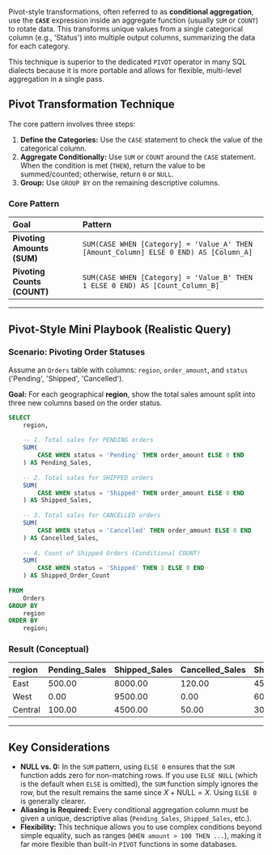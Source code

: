 Pivot-style transformations, often referred to as **conditional aggregation**, use the **`CASE`** expression inside an aggregate function (usually `SUM` or `COUNT`) to rotate data. This transforms unique values from a single categorical column (e.g., 'Status') into multiple output columns, summarizing the data for each category.

This technique is superior to the dedicated `PIVOT` operator in many SQL dialects because it is more portable and allows for flexible, multi-level aggregation in a single pass.

## Pivot Transformation Technique

The core pattern involves three steps:

1.  **Define the Categories:** Use the `CASE` statement to check the value of the categorical column.
2.  **Aggregate Conditionally:** Use `SUM` or `COUNT` around the `CASE` statement. When the condition is met (`THEN`), return the value to be summed/counted; otherwise, return `0` or `NULL`.
3.  **Group:** Use `GROUP BY` on the remaining descriptive columns.

### Core Pattern

| Goal | Pattern |
| :--- | :--- |
| **Pivoting Amounts (SUM)** | `SUM(CASE WHEN [Category] = 'Value_A' THEN [Amount_Column] ELSE 0 END) AS [Column_A]` |
| **Pivoting Counts (COUNT)** | `SUM(CASE WHEN [Category] = 'Value_B' THEN 1 ELSE 0 END) AS [Count_Column_B]` |

-----

## Pivot-Style Mini Playbook (Realistic Query)

### Scenario: Pivoting Order Statuses

Assume an `Orders` table with columns: `region`, `order_amount`, and `status` ('Pending', 'Shipped', 'Cancelled').

**Goal:** For each geographical **region**, show the total sales amount split into three new columns based on the order status.

```sql
SELECT
    region,
    
    -- 1. Total sales for PENDING orders
    SUM(
        CASE WHEN status = 'Pending' THEN order_amount ELSE 0 END
    ) AS Pending_Sales,
    
    -- 2. Total sales for SHIPPED orders
    SUM(
        CASE WHEN status = 'Shipped' THEN order_amount ELSE 0 END
    ) AS Shipped_Sales,
    
    -- 3. Total sales for CANCELLED orders
    SUM(
        CASE WHEN status = 'Cancelled' THEN order_amount ELSE 0 END
    ) AS Cancelled_Sales,
    
    -- 4. Count of Shipped Orders (Conditional COUNT)
    SUM(
        CASE WHEN status = 'Shipped' THEN 1 ELSE 0 END
    ) AS Shipped_Order_Count
    
FROM
    Orders
GROUP BY
    region
ORDER BY
    region;
```

### Result (Conceptual)

| region | Pending\_Sales | Shipped\_Sales | Cancelled\_Sales | Shipped\_Order\_Count |
| :--- | :--- | :--- | :--- | :--- |
| East | 500.00 | 8000.00 | 120.00 | 45 |
| West | 0.00 | 9500.00 | 0.00 | 60 |
| Central | 100.00 | 4500.00 | 50.00 | 30 |

-----

## Key Considerations

  * **NULL vs. 0:** In the `SUM` pattern, using `ELSE 0` ensures that the `SUM` function adds zero for non-matching rows. If you use `ELSE NULL` (which is the default when `ELSE` is omitted), the `SUM` function simply ignores the row, but the result remains the same since $X + \text{NULL} = X$. Using `ELSE 0` is generally clearer.
  * **Aliasing is Required:** Every conditional aggregation column must be given a unique, descriptive alias (`Pending_Sales`, `Shipped_Sales`, etc.).
  * **Flexibility:** This technique allows you to use complex conditions beyond simple equality, such as ranges (`WHEN amount > 100 THEN ...`), making it far more flexible than built-in `PIVOT` functions in some databases.
